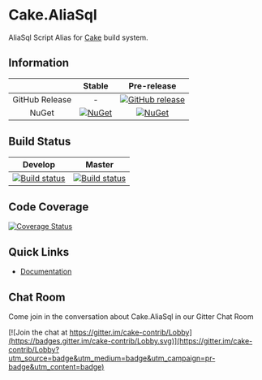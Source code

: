 Cake.AliaSql
============

AliaSql Script Alias for [Cake](https://github.com/cake-build/cake) build system.

## Information

| |Stable|Pre-release|
|:--:|:--:|:--:|
|GitHub Release|-|[![GitHub release](https://img.shields.io/github/release/cake-contrib/Cake.AliaSql.svg)](https://github.com/cake-contrib/Cake.AliaSql/releases/latest)|
|NuGet|[![NuGet](https://img.shields.io/nuget/v/Cake.AliaSql.svg)](https://www.nuget.org/packages/Cake.AliaSql)|[![NuGet](https://img.shields.io/nuget/vpre/Cake.AliaSql.svg)](https://www.nuget.org/packages/Cake.AliaSql)|

## Build Status

|Develop|Master|
|:--:|:--:|
|[![Build status](https://ci.appveyor.com/api/projects/status/vlcl0djo62amjmv5/branch/develop?svg=true)](https://ci.appveyor.com/project/cakecontrib/cake-aliasql/branch/develop)|[![Build status](https://ci.appveyor.com/api/projects/status/vlcl0djo62amjmv5/branch/develop?svg=true)](https://ci.appveyor.com/project/cakecontrib/cake-aliasql/branch/master)|


## Code Coverage

[![Coverage Status](https://coveralls.io/repos/github/cake-contrib/Cake.AliaSql/badge.svg?branch=develop)](https://coveralls.io/github/cake-contrib/Cake.AliaSql?branch=develop)

## Quick Links

- [Documentation](https://cake-contrib.github.io/Cake.AliaSql/)

## Chat Room
Come join in the conversation about Cake.AliaSql in our Gitter Chat Room

[![Join the chat at https://gitter.im/cake-contrib/Lobby](https://badges.gitter.im/cake-contrib/Lobby.svg)](https://gitter.im/cake-contrib/Lobby?utm_source=badge&utm_medium=badge&utm_campaign=pr-badge&utm_content=badge)
